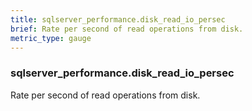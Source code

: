 ```yaml
---
title: sqlserver_performance.disk_read_io_persec
brief: Rate per second of read operations from disk.
metric_type: gauge
---
```

### sqlserver_performance.disk_read_io_persec

Rate per second of read operations from disk.